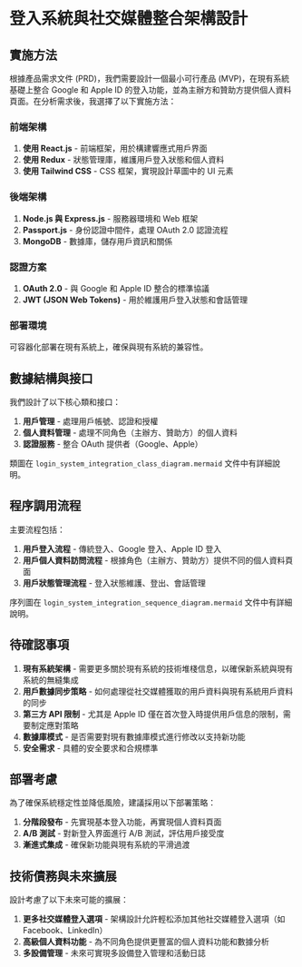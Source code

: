 # 登入系統與社交媒體整合架構設計

## 實施方法

根據產品需求文件 (PRD)，我們需要設計一個最小可行產品 (MVP)，在現有系統基礎上整合 Google 和 Apple ID 的登入功能，並為主辦方和贊助方提供個人資料頁面。在分析需求後，我選擇了以下實施方法：

### 前端架構

1. **使用 React.js** - 前端框架，用於構建響應式用戶界面
2. **使用 Redux** - 狀態管理庫，維護用戶登入狀態和個人資料
3. **使用 Tailwind CSS** - CSS 框架，實現設計草圖中的 UI 元素

### 後端架構

1. **Node.js 與 Express.js** - 服務器環境和 Web 框架
2. **Passport.js** - 身份認證中間件，處理 OAuth 2.0 認證流程
3. **MongoDB** - 數據庫，儲存用戶資訊和關係

### 認證方案

1. **OAuth 2.0** - 與 Google 和 Apple ID 整合的標準協議
2. **JWT (JSON Web Tokens)** - 用於維護用戶登入狀態和會話管理

### 部署環境

可容器化部署在現有系統上，確保與現有系統的兼容性。

## 數據結構與接口

我們設計了以下核心類和接口：

1. **用戶管理** - 處理用戶帳號、認證和授權
2. **個人資料管理** - 處理不同角色（主辦方、贊助方）的個人資料
3. **認證服務** - 整合 OAuth 提供者（Google、Apple）

類圖在 `login_system_integration_class_diagram.mermaid` 文件中有詳細說明。

## 程序調用流程

主要流程包括：

1. **用戶登入流程** - 傳統登入、Google 登入、Apple ID 登入
2. **用戶個人資料訪問流程** - 根據角色（主辦方、贊助方）提供不同的個人資料頁面
3. **用戶狀態管理流程** - 登入狀態維護、登出、會話管理

序列圖在 `login_system_integration_sequence_diagram.mermaid` 文件中有詳細說明。

## 待確認事項

1. **現有系統架構** - 需要更多關於現有系統的技術堆棧信息，以確保新系統與現有系統的無縫集成
2. **用戶數據同步策略** - 如何處理從社交媒體獲取的用戶資料與現有系統用戶資料的同步
3. **第三方 API 限制** - 尤其是 Apple ID 僅在首次登入時提供用戶信息的限制，需要制定應對策略
4. **數據庫模式** - 是否需要對現有數據庫模式進行修改以支持新功能
5. **安全需求** - 具體的安全要求和合規標準

## 部署考慮

為了確保系統穩定性並降低風險，建議採用以下部署策略：

1. **分階段發布** - 先實現基本登入功能，再實現個人資料頁面
2. **A/B 測試** - 對新登入界面進行 A/B 測試，評估用戶接受度
3. **漸進式集成** - 確保新功能與現有系統的平滑過渡

## 技術債務與未來擴展

設計考慮了以下未來可能的擴展：

1. **更多社交媒體登入選項** - 架構設計允許輕松添加其他社交媒體登入選項（如 Facebook、LinkedIn）
2. **高級個人資料功能** - 為不同角色提供更豐富的個人資料功能和數據分析
3. **多設備管理** - 未來可實現多設備登入管理和活動日誌
